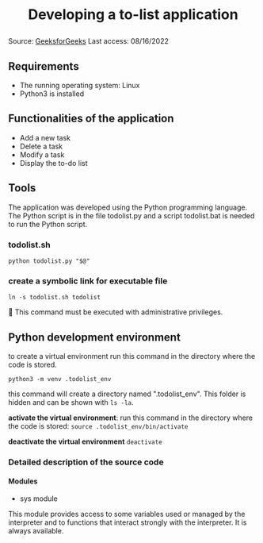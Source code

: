 # <p style="text-align:center">Developing a to-list application</p>
Source: [GeeksforGeeks](https://www.geeksforgeeks.org/how-to-make-a-todo-list-cli-application-using-python/)
Last access: 08/16/2022

## Requirements 
+ The running operating system: Linux
+ Python3 is installed

## Functionalities of the application 
+ Add a new task
+ Delete a task 
+ Modify a task 
+ Display the to-do list 

## Tools 
The application was developed using the Python programming language. The Python script is in the file todolist.py and a script todolist.bat is needed to run the Python script.

### todolist.sh
```
python todolist.py "$@"
```
### create a symbolic link for executable file
```ln -s todolist.sh todolist```

:memo: This command must be executed with administrative privileges.
## Python development environment
to create a virtual environment run this command in the directory where the code is stored.
```
python3 -m venv .todolist_env
```
this command will create a directory named ".todolist_env". This folder is hidden and can be shown with ```ls -la```. 

**activate the virtual environment**:
run this command in the directory where the code is stored:
```source .todolist_env/bin/activate```

**deactivate the virtual environment**
```deactivate```

### Detailed description of the source code
#### Modules
- sys module

This module provides access to some variables used or managed by the interpreter and to functions that interact strongly with the interpreter. It is always available.
